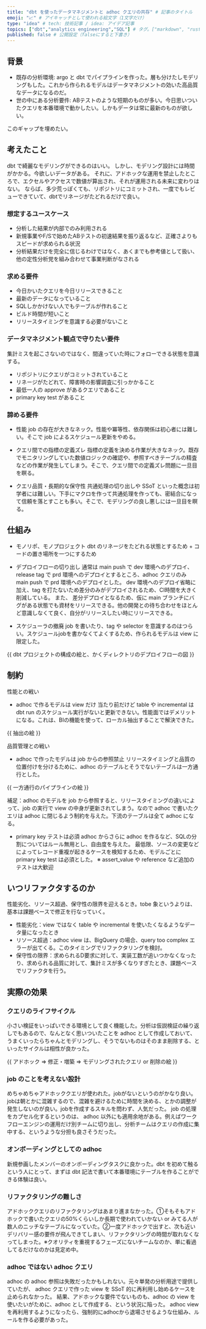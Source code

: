 ```yaml
---
title: "dbt を使ったデータマネジメントと adhoc クエリの共存" # 記事のタイトル
emoji: "📈" # アイキャッチとして使われる絵文字（1文字だけ）
type: "idea" # tech: 技術記事 / idea: アイデア記事
topics: ["dbt","analytics engineering","SQL"] # タグ。["markdown", "rust", "aws"]のように指定する
published: false # 公開設定（falseにすると下書き）
---
```


## 背景
- 既存の分析環境: argo と dbt でパイプラインを作った。層も分けたしモデリングもした。これから作られるモデルはデータマネジメントの効いた高品質なデータになるのだ。
- 世の中にある分析要件: ABテストのような短期のものが多い。今日思いついたクエリを本番環境で動かしたい。しかもデータは常に最新のものが欲しい。

このギャップを埋めたい。

## 考えたこと

dbt で綺麗なモデリングができるのはいい。
しかし、モデリング設計には時間がかかる。今欲しいデータがある。
それに、アドホックな運用を禁止したところで、エクセルやアクセスで数値が算出され、それが運用される未来に変わりはない。
ならば、多少荒っぽくても、リポジトリにコミットされ、一度でもレビューできていて、dbtでリネージがたどれるだけで良い。

### 想定するユースケース
- 分析した結果が内部でのみ利用される
- 新規事業やF/Sで始めたABテストの初速結果を振り返るなど、正確さよりもスピードが求められる状況
- 分析結果だけを完全に信じるわけではなく、あくまでも参考値として扱い、他の定性分析党を組み合わせて事業判断がなされる

### 求める要件

- 今日かいたクエリを今日リリースできること
- 最新のデータになっていること
- SQLしかかけない人でもテーブルが作れること
- ビルド時間が短いこと
- リリースタイミングを意識する必要がないこと

### データマネジメント観点で守りたい要件
集計ミスを起こさないのではなく、間違っていた時にフォローできる状態を意識する。
- リポジトリにクエリがコミットされていること
- リネージがたどれて、障害時の影響調査に引っかかること
- 最低一人の approve があるクエリであること
- primary key test があること

### 諦める要件


- 性能
job の存在が大きなネック。性能や冪等性、依存関係は初心者には難しい。そこで job によるスケジュール更新をやめる。

- クエリ間での指標の定義ズレ
指標の定義を決める作業が大きなネック。既存でモニタリングしていた数値ロジックの確認や、参照すべきテーブルの精査などの作業が発生してしまう。そこで、クエリ間での定義ズレ問題に一旦目を瞑る。

- クエリ品質・長期的な保守性
共通処理の切り出しや SSoT といった概念は初学者には難しい。下手にマクロを作って共通処理を作っても、密結合になって信頼を落とすことも多い。そこで、モデリングの良し悪しには一旦目を瞑る。

## 仕組み
- モノリポ、モノプロジェクト
dbt のリネージをたどれる状態とするため + コードの置き場所を一つにするため

- デプロイフローの切り出し
通常は main push で dev 環境へのデプロイ、release tag で prd 環境へのデプロイとするところ、adhoc クエリのみ main push で prd 環境へのデプロイとした。
dev 環境へのデプロイ省略に加え、tag を打たないため差分のみがデプロイされるため、CI時間を大きく削減している。
また、 差分デプロイとなるため、仮に main ブランチにバグがある状態でも資材をリリースできる。他の開発との待ち合わせをほとんど意識しなくて良く、自分がリリースしたい時にリリースできる。

- スケジューラの撤廃
job を書いたり、tag や selector を意識するのはつらい。スケジュールjobを書かなくてよくするため、作られるモデルは view に限定した。

{{ dbt プロジェクトの構成の絵と、かくディレクトリのデプロイフローの図 }}


## 制約

性能との戦い
- adhoc で作るモデルは view だけ
当たり前だけど table や incremental は dbt run のスケジュール実行がないと更新できない。性能面ではデメリットになる。これは、BIの機能を使って、ローカル抽出することで解決できた。

{{ 抽出の絵 }}

品質管理との戦い
- adhoc で作ったモデルは job からの参照禁止
リリースタイミングと品質の位置付けを分けるために、adhoc のテーブルとそうでないテーブルは一方通行とした。

{{ 一方通行のパイプラインの絵 }}

補足：adhoc のモデルを job から参照すると、リリースタイミングの違いによって、job の実行で view の中身が更新されてしまう。なので adhoc で書いたクエリは adhoc に閉じるよう制約を与えた。下流のテーブルは全て adhoc になる。

- primary key テストは必須
adhoc からさらに adhoc を作るなど、SQLの分割についてはルール無用とし、自由度を与えた。
最低限、ソースの変更などによってレコード重複が起きるケースを検知するため、モデルごとに primary key test は必須とした。
※ assert_value や reference など追加のテストは大歓迎


## いつリファクタするのか
性能劣化、リソース超過、保守性の限界を迎えるとき。tobe 象というよりは、基本は課題ベースで修正を行なっていく。
- 性能劣化：view ではなく table や incremental を使いたくなるようなデータ量になったとき
- リソース超過：adhoc view は、BigQuery の場合、query too complex エラーが出てくる。このタイミングでリファクタリングを検討。
- 保守性の限界：求められるD要求に対して、実装工数が追いつかなくなったり、求められる品質に対して、集計ミスが多くなりすぎたとき、課題ベースでリファクタを行う。

## 実際の効果

### クエリのライフサイクル
小さい検証をいっぱいできる環境として良く機能した。分析は仮説検証の繰り返しでもあるので、なんとなく思いついたことを adhoc として作成しておいて、うまくいったらちゃんとモデリングし、そうでないものはそのまま削除する、といったサイクルは相性が良かった。

{{ アドホック => 修正・増築 => モデリングされたクエリ or 削除の絵 }}

### job のことを考えない設計
めちゃめちゃアドホッククエリが使われた。jobがないというのがかなり良い。jobは朝とかに混雑するので、混雑を避けるために時間を決める、とかの調整が発生しないのが良い。jobを作成するスキルを問わず、人気だった。
job の処理をカプセル化するというのは、 adhoc 以外にも適用余地がある。例えばワークフローエンジンの運用だけ別チームに切り出し、分析チームはクエリの作成に集中する、というような分担も良さそうだった。

### オンボーディングとしての adhoc
新規参画したメンバーのオンボーディングタスクに良かった。dbt を初めて触るという人にとって、まずは dbt 記法で書いて本番環境にテーブルを作ることができる体験は良い。

###  リファクタリングの難しさ
アドホッククエリのリファクタリングはあまり進まなかった。①そもそもアドホックで書いたクエリの50%くらいしか長期で使われていかない or みてる人が数人のニッチなテーブルになっていた。②一度アドホックで出すと、次も近いデリバリー感の要件が飛んできてしまい、リファクタリングの時間が取れなくなってしまった。※クオリティを重視するフェーズにないチームなのか、単に看過してるだけなのかは見定め中。

### adhoc ではない adhoc クエリ
adhoc の adhoc 参照は失敗だったかもしれない。元々単発の分析用途で提供していたが、 adhoc クエリで作った view を SSoT 的に再利用し始めるケースを止められなかった。
結果、アドホックな要件でないものも、adhoc の view を使いたいがために、adhoc として作成する、という状況に陥った。
adhoc view を再利用するようになったら、強制的にadhocから退場させるような仕組み、ルールを作る必要があった。

